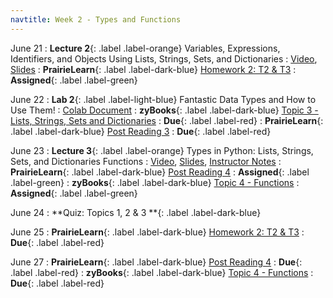 ```yaml
---
navtitle: Week 2 - Types and Functions
---
```


June 21 
: **Lecture 2**{: .label .label-orange} Variables, Expressions, Identifiers, and Objects
Using Lists, Strings, Sets, and Dictionaries
  : [Video](#), [Slides](#)
: **PrairieLearn**{: .label .label-dark-blue}  [Homework 2: T2 & T3](#)
  : **Assigned**{: .label .label-green} 

June 22
: **Lab 2**{: .label .label-light-blue} Fantastic Data Types and How to Use Them!
  : [Colab Document](#)
: **zyBooks**{: .label .label-dark-blue} [Topic 3 - Lists, Strings, Sets and Dictionaries](#)
  : **Due**{: .label .label-red} 
: **PrairieLearn**{: .label .label-dark-blue}  [Post Reading 3](#)
  : **Due**{: .label .label-red} 

June 23
: **Lecture 3**{: .label .label-orange} Types in Python: Lists, Strings, Sets, and Dictionaries
Functions
  : [Video](#), [Slides](#), [Instructor Notes](#)
: **PrairieLearn**{: .label .label-dark-blue} [Post Reading 4](#)
  : **Assigned**{: .label .label-green} 
: **zyBooks**{: .label .label-dark-blue} [Topic 4 - Functions](#)
  : **Assigned**{: .label .label-green} 

June 24
: **Quiz: Topics 1, 2 & 3 **{: .label .label-dark-blue}  

June 25
: **PrairieLearn**{: .label .label-dark-blue}  [Homework 2: T2 & T3](#)
  : **Due**{: .label .label-red} 

June 27
: **PrairieLearn**{: .label .label-dark-blue} [Post Reading 4](#)
  : **Due**{: .label .label-red} 
: **zyBooks**{: .label .label-dark-blue} [Topic 4 - Functions](#)
  : **Due**{: .label .label-red} 

